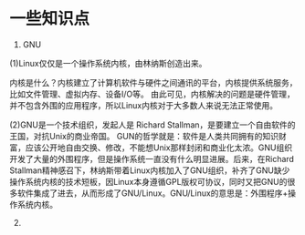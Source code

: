 # 一些知识点
1. GNU

(1)Linux仅仅是一个操作系统内核，由林纳斯创造出来。

内核是什么？内核建立了计算机软件与硬件之间通讯的平台，内核提供系统服务，比如文件管理、虚拟内存、设备I/O等。
由此可见，内核解决的问题是硬件管理，并不包含外围的应用程序，所以Linux内核对于大多数人来说无法正常使用。

(2)GNU是一个技术组织，发起人是 Richard Stallman，是要建立一个自由软件的王国，对抗Unix的商业帝国。
GUN的哲学就是：软件是人类共同拥有的知识财富，应该公开地自由交换、修改，不能想Unix那样封闭和商业化太浓。GNU组织开发了大量的外围程序，但是操作系统一直没有什么明显进展。后来，在Richard Stallman精神感召下，林纳斯带着Linux内核加入了GNU组织，补齐了GNU缺少操作系统内核的技术短板，因Linux本身遵循GPL版权可协议，同时又把GNU的很多软件集成了进去，从而形成了GNU/Linux。GNU/Linux的意思是：外围程序+操作系统内核。

2. 